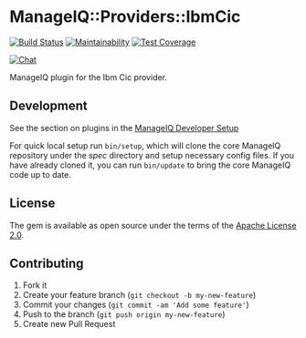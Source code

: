 # ManageIQ::Providers::IbmCic

[![Build Status](https://travis-ci.com/ManageIQ/manageiq-providers-ibm_cic.svg?branch=master)](https://travis-ci.com/ManageIQ/manageiq-providers-ibm_cic)
[![Maintainability](https://api.codeclimate.com/v1/badges/<badge_token>/maintainability)](https://codeclimate.com/github/ManageIQ/manageiq-providers-ibm_cic/maintainability)
[![Test Coverage](https://api.codeclimate.com/v1/badges/<badge_token>/test_coverage)](https://codeclimate.com/github/ManageIQ/manageiq-providers-ibm_cic/test_coverage)

[![Chat](https://badges.gitter.im/Join%20Chat.svg)](https://gitter.im/ManageIQ/manageiq-providers-ibm_cic?utm_source=badge&utm_medium=badge&utm_campaign=pr-badge&utm_content=badge)

ManageIQ plugin for the Ibm Cic provider.

## Development

See the section on plugins in the [ManageIQ Developer Setup](http://manageiq.org/docs/guides/developer_setup/plugins)

For quick local setup run `bin/setup`, which will clone the core ManageIQ repository under the *spec* directory and setup necessary config files. If you have already cloned it, you can run `bin/update` to bring the core ManageIQ code up to date.

## License

The gem is available as open source under the terms of the [Apache License 2.0](http://www.apache.org/licenses/LICENSE-2.0).

## Contributing

1. Fork it
2. Create your feature branch (`git checkout -b my-new-feature`)
3. Commit your changes (`git commit -am 'Add some feature'`)
4. Push to the branch (`git push origin my-new-feature`)
5. Create new Pull Request
